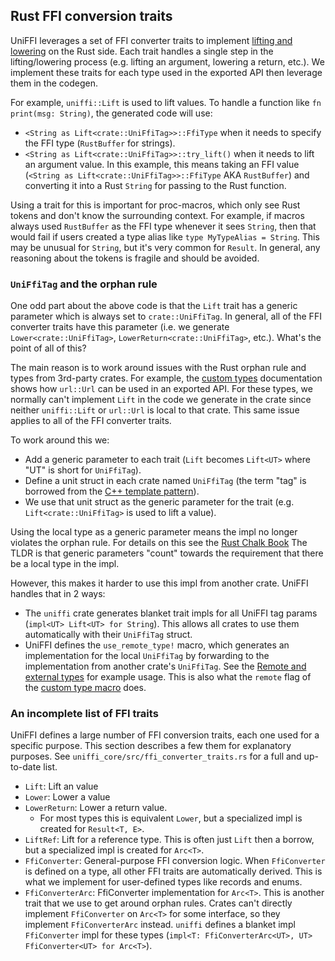 ## Rust FFI conversion traits

UniFFI leverages a set of FFI converter traits to implement [lifting and lowering](./lifting_and_lowering.md) on the Rust side.
Each trait handles a single step in the lifting/lowering process (e.g. lifting an argument, lowering a return, etc.).
We implement these traits for each type used in the exported API then leverage them in the codegen.

For example, `uniffi::Lift` is used to lift values.
To handle a function like `fn print(msg: String)`, the generated code will use:

* `<String as Lift<crate::UniFfiTag>>::FfiType` when it needs to specify the FFI type (`RustBuffer` for strings).
* `<String as Lift<crate::UniFfiTag>>::try_lift()` when it needs to lift an argument value.  In this example, this means taking an FFI value (`<String as Lift<crate::UniFfiTag>>::FfiType` AKA `RustBuffer`) and converting it into a Rust `String` for passing to the Rust function.

Using a trait for this is important for proc-macros, which only see Rust tokens and don't know the surrounding context.
For example, if macros always used `RustBuffer` as the FFI type whenever it sees `String`, then that would fail if users created a type alias like `type MyTypeAlias = String`.
This may be unusual for `String`, but it's very common for `Result`.
In general, any reasoning about the tokens is fragile and should be avoided.

### `UniFfiTag` and the orphan rule

One odd part about the above code is that the `Lift` trait has a generic parameter which is always set to `crate::UniFfiTag`.
In general, all of the FFI converter traits have this parameter (i.e. we generate `Lower<crate::UniFfiTag>`, `LowerReturn<crate::UniFfiTag>`, etc.).
What's the point of all of this?

The main reason is to work around issues with the Rust orphan rule and types from 3rd-party crates.
For example, the [custom types](../types/custom_types.md) documentation shows how `url::Url` can be used in an exported API.
For these types, we normally can't implement `Lift` in the code we generate in the crate since neither `uniffi::Lift` or `url::Url` is local to that crate.
This same issue applies to all of the FFI converter traits.

To work around this we:

* Add a generic parameter to each trait (`Lift` becomes `Lift<UT>` where "UT" is short for `UniFfiTag`).
* Define a unit struct in each crate named `UniFfiTag` (the term "tag" is borrowed from the [C++ template pattern](https://www.geeksforgeeks.org/tag-dispatch-in-cpp/)).
* We use that unit struct as the generic parameter for the trait (e.g. `Lift<crate::UniFfiTag>` is used to lift a value).

Using the local type as a generic parameter means the impl no longer violates the orphan rule.
For details on this see the [Rust Chalk Book](https://rust-lang.github.io/chalk/book/clauses/coherence.html#the-orphan-rules-in-rustc)
The TLDR is that generic parameters "count" towards the requirement that there be a local type in the impl.

However, this makes it harder to use this impl from another crate.
UniFFI handles that in 2 ways:

* The `uniffi` crate generates blanket trait impls for all UniFFI tag params (`impl<UT> Lift<UT> for String`).
  This allows all crates to use them automatically with their `UniFfiTag` struct.
* UniFFI defines the `use_remote_type!` macro, which generates an implementation for the local
  `UniFfiTag` by forwarding to the implementation from another crate's `UniFfiTag`.
  See the [Remote and external types](../types/remote_ext_types.md#remote-external-types) for example usage.
  This is also what the `remote` flag of the [custom type macro](../types/custom_types.md) does.

### An incomplete list of FFI traits

UniFFI defines a large number of FFI conversion traits, each one used for a specific purpose.
This section describes a few them for explanatory purposes.
See `uniffi_core/src/ffi_converter_traits.rs` for a full and up-to-date list.

* `Lift`: Lift an value
* `Lower`: Lower a value
* `LowerReturn`: Lower a return value.
  * For most types this is equivalent `Lower`, but a specialized impl is created for `Result<T, E>`.
* `LiftRef`: Lift for a reference type.
  This is often just `Lift` then a borrow, but a specialized impl is created for `Arc<T>`.
* `FfiConverter`: General-purpose FFI conversion logic.
  When `FfiConverter` is defined on a type, all other FFI traits are automatically derived.
  This is what we implement for user-defined types like records and enums.
* `FfiConverterArc`: FfiConverter implementation for `Arc<T>`.
  This is another trait that we use to get around orphan rules.
  Crates can't directly implement `FfiConverter` on `Arc<T>` for some interface, so they implement `FfiConverterArc` instead.
  `uniffi` defines a blanket impl `FfiConverter` impl for these types (`impl<T: FfiConverterArc<UT>, UT> FfiConverter<UT> for Arc<T>`).
